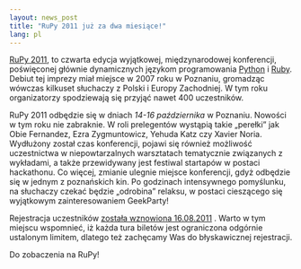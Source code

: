 ```yaml
---
layout: news_post
title: "RuPy 2011 już za dwa miesiące!"
lang: pl
---
```


[RuPy 2011][1], to czwarta edycja wyjątkowej, międzynarodowej
konferencji, poświęconej głównie dynamicznych językom programowania
[Python][2] i [Ruby][3]. Debiut tej imprezy miał miejsce w 2007 roku w
Poznaniu, gromadząc wówczas kilkuset słuchaczy z Polski i Europy
Zachodniej. W tym roku organizatorzy spodziewają się przyjąć nawet 400
uczestników.

RuPy 2011 odbędzie się w dniach *14-16 października* w Poznaniu. Nowości
w tym roku nie zabraknie. W roli prelegentów wystąpią takie „perełki”
jak Obie Fernandez, Ezra Zygmuntowicz, Yehuda Katz czy Xavier Noria.
Wydłużony został czas konferencji, pojawi się również możliwość
uczestnictwa w niepowtarzalnych warsztatach tematycznie związanych z
wykładami, a także przewidywany jest festiwal startapów w postaci
hackathonu. Co więcej, zmianie ulegnie miejsce konferencji, gdyż
odbędzie się w jednym z poznańskich kin. Po godzinach intensywnego
pomyślunku, na słuchaczy czekać będzie „odrobina” relaksu, w postaci
cieszącego się wyjątkowym zainteresowaniem GeekParty!

Rejestracja uczestników [została wznowiona 16.08.2011][4] . Warto w tym
miejscu wspomnieć, iż każda tura biletów jest ograniczona odgórnie
ustalonym limitem, dlatego też zachęcamy Was do błyskawicznej
rejestracji.

Do zobaczenia na RuPy!



[1]: http://rupy.eu 
[2]: http://python.org/about 
[3]: http://www.ruby-lang.org/en/about 
[4]: https://rupy.stagehq.com/events/922/booking/ke875rm3x4nrmycnco6i/step_1 
